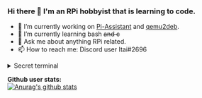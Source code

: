 ### Hi there 👋 I'm an RPi hobbyist that is learning to code.


<!--
**Itai-Nelken/Itai-Nelken** is a ✨ _special_ ✨ repository because its `README.md` (this file) appears on your GitHub profile.

Here are some ideas to get you started:
- 🔭 I’m currently working on random RPI projects, mainly on creating a [guide](https://bit.ly/ubuntu-pi-fixes) for                           Ubuntu on RPi with fixes and apps that need a bit of tinkering to get working. and on [compiling Etcher for armhf/arm64](https://github.com/Itai-Nelken/Etcher-arm-32-64) each time a new version is out for [pi-apps](https://github.com/botspot/pi-apps/).
-->
- 🔭 I’m currently working on [Pi-Assistant](https://github.com/Itai-Nelken/Pi-Assistant) and [qemu2deb](https://github.com/Itai-Nelken/qemu2deb-RPi). <!--and [RPi-QEMU-VM-Scripts](https://github.com/Itai-Nelken/RPi-QEMU-VM-scripts).-->
- 🌱 I’m currently learning bash ~~and c~~
- 💬 Ask me about anything RPi related.
- 📫 How to reach me: Discord user Itai#2696

<details>
<summary> Secret terminal </summary>

### How I learnt to code (sort of)
##### installing skills = weeks of reading and trying stuff
```
$ ./Itai -p --load-brain
loading brain...
turning it on...
brain: attempting to load python skills...
brain: FATAL ERROR: python skills are missing! can't run brain with -p flag!
$ ./Itai -c --load-brain
loading brain...
turning it on...
brain: attempting to load c skills...
brain: FATAL ERROR: c skills are incomplete and corrupted! stop copying and start learning Itai!!
$ ./Itai -b --load-brain
loading brain...
turning it on...
brain: attempting to load bash skills... WARNING: brain might malfunction becasue of mediocre bash skills!
SUCCESS! - brain partialy on
$ ./Itai --load-brain
loading brain...
turning it on...
brain: no coding skills selected!
SUCCESS! - brain on but doesn't have skills!
$ ./Itai install --skills bash
searching for skill 'bash'...
found skill 'bash'...
installing skill 'bash'...
0%[###############################]100%
SUCCESS! - installed skill bash!
$./Itai -b --load brain
loading brain...
turning it on...
brain: attempting to load bash skills...
SUCCESS! - your bash scripts are getting better every day!
$ ./Itai install --skills python
searching for skill 'python'...
ERROR: skill 'python' not found, trying again...
WARNING: skill 'python' in repository 'Itai' isn't complete!
installing skill 'python'...
0%[###############################]100%
SUCCESS! - installed skill python!
$ ./Itai -p --load-brain
loading brain...
turning it on...
brain: attempting to load python skills...
brain: FATAL ERROR: python skills are incomplete and corrupted! stop copying and start learning Itai!!
$./Itai install --skills c
searching for skill 'c'...
installing skill 'c'...
0%[###############################]100%
SUCCESS! - installed skill c!
$ ./Itai -c --load-brain
loading brain...
turning it on...
brain: attempting to load c skills...
SUCCESS! - you are getting better at c every every day!
$
```
</details>

<b>Github user stats:</b><br>
[![Anurag's github stats](https://github-readme-stats.vercel.app/api?username=Itai-Nelken&theme=dark&show_icons=true)](https://github.com/anuraghazra/github-readme-stats)
<!--
[![Top Langs](https://github-readme-stats.vercel.app/api/top-langs/?username=Itai-Nelken)](https://github.com/anuraghazra/github-readme-stats)
-->
<!--
- 👯 I’m looking to collaborate on ...
- 🤔 I’m looking for help with ...
- 😄 Pronouns: ...
- ⚡ Fun fact: ...
-->
